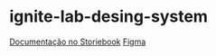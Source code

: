 # ignite-lab-desing-system

<a href="https://adamsflorisbal.github.io/ignite-lab-desing-system/?path=/story/components-button--default" >Documentação no Storiebook<a/>
<a href="https://www.figma.com/file/nczBj0xCXFmxk7F0N23AFc/Ignite?node-id=0%3A1" >Figma<a/>
